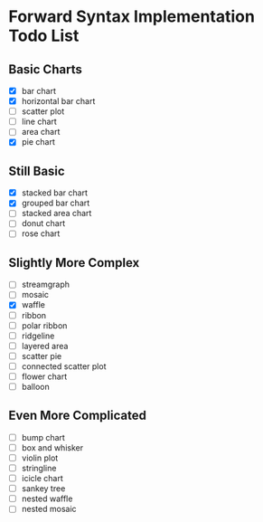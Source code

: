 # Forward Syntax Implementation Todo List

## Basic Charts

- [x] bar chart
- [x] horizontal bar chart
- [ ] scatter plot
- [ ] line chart
- [ ] area chart
- [x] pie chart

## Still Basic

- [x] stacked bar chart
- [x] grouped bar chart
- [ ] stacked area chart
- [ ] donut chart
- [ ] rose chart

## Slightly More Complex

- [ ] streamgraph
- [ ] mosaic
- [x] waffle
- [ ] ribbon
- [ ] polar ribbon
- [ ] ridgeline
- [ ] layered area
- [ ] scatter pie
- [ ] connected scatter plot
- [ ] flower chart
- [ ] balloon

## Even More Complicated

- [ ] bump chart
- [ ] box and whisker
- [ ] violin plot
- [ ] stringline
- [ ] icicle chart
- [ ] sankey tree
- [ ] nested waffle
- [ ] nested mosaic
